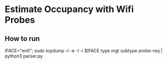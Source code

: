 # Estimate Occupancy with Wifi Probes

## How to run

IFACE="en0"; sudo tcpdump  -l -e -I -i $IFACE type mgt subtype probe-req | python3 parser.py
